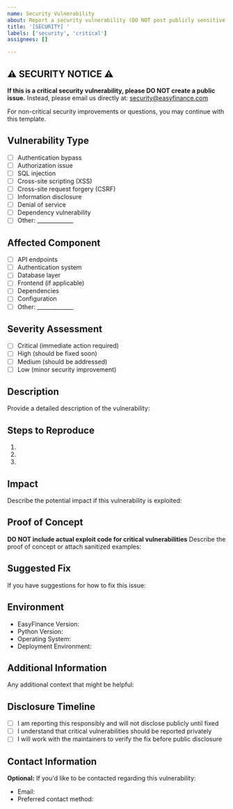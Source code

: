 ```yaml
---
name: Security Vulnerability
about: Report a security vulnerability (DO NOT post publicly sensitive information)
title: '[SECURITY] '
labels: ['security', 'critical']
assignees: []

---
```


## ⚠️ SECURITY NOTICE ⚠️
**If this is a critical security vulnerability, please DO NOT create a public issue.**
Instead, please email us directly at: security@easyfinance.com

For non-critical security improvements or questions, you may continue with this template.

## Vulnerability Type
- [ ] Authentication bypass
- [ ] Authorization issue
- [ ] SQL injection
- [ ] Cross-site scripting (XSS)
- [ ] Cross-site request forgery (CSRF)
- [ ] Information disclosure
- [ ] Denial of service
- [ ] Dependency vulnerability
- [ ] Other: _____________

## Affected Component
- [ ] API endpoints
- [ ] Authentication system
- [ ] Database layer
- [ ] Frontend (if applicable)
- [ ] Dependencies
- [ ] Configuration
- [ ] Other: _____________

## Severity Assessment
- [ ] Critical (immediate action required)
- [ ] High (should be fixed soon)
- [ ] Medium (should be addressed)
- [ ] Low (minor security improvement)

## Description
Provide a detailed description of the vulnerability:

## Steps to Reproduce
1. 
2. 
3. 

## Impact
Describe the potential impact if this vulnerability is exploited:

## Proof of Concept
**DO NOT include actual exploit code for critical vulnerabilities**
Describe the proof of concept or attach sanitized examples:

## Suggested Fix
If you have suggestions for how to fix this issue:

## Environment
- EasyFinance Version:
- Python Version:
- Operating System:
- Deployment Environment:

## Additional Information
Any additional context that might be helpful:

## Disclosure Timeline
- [ ] I am reporting this responsibly and will not disclose publicly until fixed
- [ ] I understand that critical vulnerabilities should be reported privately
- [ ] I will work with the maintainers to verify the fix before public disclosure

## Contact Information
**Optional:** If you'd like to be contacted regarding this vulnerability:
- Email: 
- Preferred contact method:
